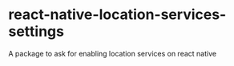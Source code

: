 # react-native-location-services-settings
A package to ask for enabling location services on react native
